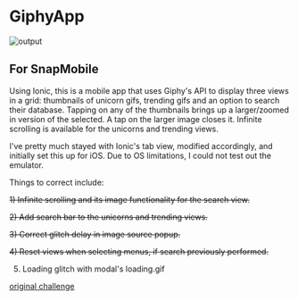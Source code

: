 # GiphyApp

![output](https://raw.github.com/villanuv/giphy-app/blob/master/screens.jpg)

## For SnapMobile

Using Ionic, this is a mobile app that uses Giphy's API to display three views in a grid: thumbnails of unicorn gifs, trending gifs and an option to search their database. Tapping on any of the thumbnails brings up a larger/zoomed in version of the selected. A tap on the larger image closes it. Infinite scrolling is available for the unicorns and trending views.

I've pretty much stayed with Ionic's tab view, modified accordingly, and initially set this up for iOS. Due to OS limitations, I could not test out the emulator.

Things to correct include:

~~1) Infinite scrolling and its image functionality for the search view.~~

~~2) Add search bar to the unicorns and trending views.~~

~~3) Correct glitch delay in image source popup.~~

~~4) Reset views when selecting menus, if search previously performed.~~

5) Loading glitch with modal's loading.gif


[original challenge](https://github.com/SnapMobileIO/all-the-unicorns)